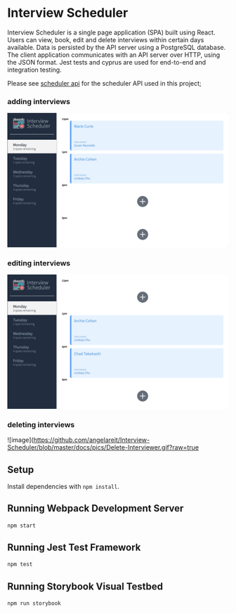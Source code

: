 # Interview Scheduler

Interview Scheduler is a single page application (SPA) built using React. Users can view, book, edit and delete interviews within certain days available. Data is persisted by the API server using a PostgreSQL database. The client application communicates with an API server over HTTP, using the JSON format. Jest tests and cyprus are used for end-to-end and integration testing.

Please see [scheduler api](https://github.com/angelareit/scheduler-api) for the scheduler API used in this project;

### adding interviews
![image](https://github.com/angelareit/Interview-Scheduler/blob/master/docs/pics/Add-Interviewer.gif?raw=true)

### editing interviews
![image](https://github.com/angelareit/Interview-Scheduler/blob/master/docs/pics/Edit-Interviewer.gif?raw=true)

### deleting interviews
![image](https://github.com/angelareit/Interview-Scheduler/blob/master/docs/pics/Delete-Interviewer.gif?raw=true

## Setup

Install dependencies with `npm install`.

## Running Webpack Development Server

```sh
npm start
```

## Running Jest Test Framework

```sh
npm test
```

## Running Storybook Visual Testbed

```sh
npm run storybook
```
